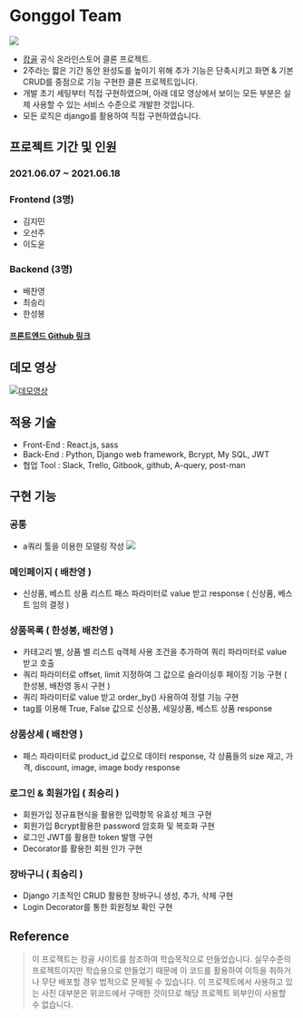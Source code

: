 # Gonggol Team
![](https://github.com/wecode-bootcamp-korea/21-1st-gonggol-frontend/blob/master/public/images/common/logo_tm.png?raw=true)
- [캉골](https://kangolkorea.com/) 공식 온라인스토어 클론 프로젝트.
- 2주라는 짧은 기간 동안 완성도를 높이기 위해 추가 기능은 단축시키고 화면 & 기본 CRUD를 중점으로 기능 구현한 클론 프로젝트입니다.
- 개발 초기 세팅부터 직접 구현하였으며, 아래 데모 영상에서 보이는 모든 부분은 실제 사용할 수 있는 서비스 수준으로 개발한 것입니다.
- 모든 로직은 django를 활용하여 직접 구현하였습니다.
## 프로젝트 기간 및 인원
### 2021.06.07 ~ 2021.06.18
### Frontend (3명)
- 김지민
- 오선주
- 이도윤
### Backend (3명)
- 배찬영
- 최승리
- 한성봉
#### [프론트엔드 Github 링크](https://github.com/wecode-bootcamp-korea/21-1st-gonggol-frontend/tree/README)
## 데모 영상
[![데모영상](http://img.youtube.com/vi/um9Wr2I_JRE/0.jpg)](https://www.youtube.com/watch?v=um9Wr2I_JRE)
## 적용 기술
- Front-End : React.js, sass
- Back-End : Python, Django web framework, Bcrypt, My SQL, JWT
- 협업 Tool : Slack, Trello, Gitbook, github, A-query, post-man
## 구현 기능
### 공통
- a쿼리 툴을 이용한 모델링 작성
![](https://images.velog.io/images/cj4207/post/d22c1eea-541e-4acc-a60d-c7456c88124d/%E1%84%86%E1%85%A9%E1%84%83%E1%85%A6%E1%86%AF%E1%84%85%E1%85%B5%E1%86%BC.PNG)
### 메인페이지 ( 배찬영 )
- 신상품, 베스트 상품 리스트 패스 파라미터로 value 받고 response ( 신상품, 베스트 임의 결정 )
### 상품목록 ( 한성봉, 배찬영 )
- 카테고리 별, 상품 별 리스트 q객체 사용 조건을 추가하여 쿼리 파라미터로 value 받고 호출
- 쿼리 파라미터로 offset, limit 지정하여 그 값으로 슬라이싱후 페이징 기능 구현 ( 한성봉, 배찬영 동시 구현 )
- 쿼리 파라미터로 value 받고 order_by() 사용하여 정렬 기능 구현
- tag를 이용해 True, False 값으로 신상품, 세일상품, 베스트 상품 response
### 상품상세 ( 배찬영 )
- 패스 파라미터로 product_id 값으로 데이터 response, 각 상품들의 size 재고, 가격, discount, image, image body response
### 로그인 & 회원가입 ( 최승리 )
- 회원가입 정규표현식을 활용한 입력항목 유효성 체크 구현
- 회원가입 Bcrypt활용한 password 암호화 및 복호화 구현
- 로그인 JWT를 활용한 token 발행 구현
- Decorator를 활용한 회원 인가 구현
### 장바구니 ( 최승리 )
- Django 기초적인 CRUD 활용한 장바구니 생성, 추가, 삭제 구현
- Login Decorator를 통한 회원정보 확인 구현
## Reference
> 이 프로젝트는 캉골 사이트를 참조하여 학습목적으로 만들었습니다.
> 실무수준의 프로젝트이지만 학습용으로 만들었기 때문에 이 코드를 활용하여 이득을 취하거나 무단 배포할 경우 법적으로 문제될 수 있습니다.
> 이 프로젝트에서 사용하고 있는 사진 대부분은 위코드에서 구매한 것이므로 해당 프로젝트 외부인이 사용할 수 없습니다.
